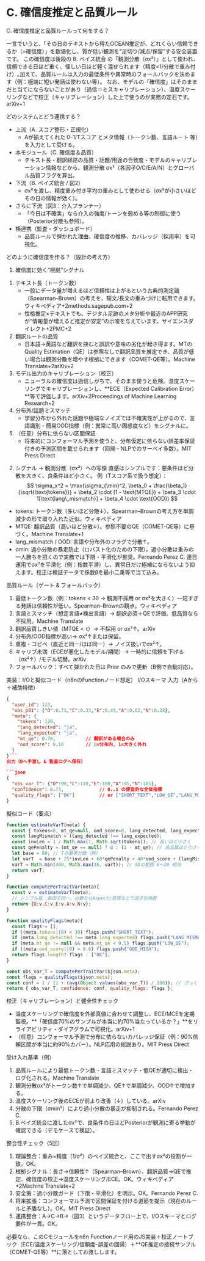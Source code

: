 # C. 確信度推定と品質ルール 

C. 確信度推定と品質ルールって何をする？

一言でいうと、「その日のテキストから得たOCEAN推定が、どれくらい信頼できるか（=確信度）」を数値化し、質が低い観測を“足切り/減点/保留”する安全装置です。 この確信度は後段の B. ベイズ統合 の「観測分散（σx²）」として使われ、信頼できる日ほど重く、怪しい日ほど軽く混ぜられます（精度=1/分散で重み付け）｡加えて、品質ルールは入力の最低条件や異常時のフォールバックを決めます（例：極端に短い発話は使わない等）。
なお、モデルの「確信度」はそのままだと当てにならないことがあり（過信＝ミスキャリブレーション）、温度スケーリングなどで校正（キャリブレーション）した上で使うのが実務の定石です。arXiv+1

どのシステムとどう連携する？
* 上流（A. スコア整形・正規化）
    * Aが揃えてくれた 0–1/Tスコア とメタ情報（トークン数、言語ルート 等）を入力として受ける。
* 本モジュール（C. 確信度＆品質）
    * テキスト長・翻訳経路の品質・話題/用途の合致度・モデルのキャリブレーション情報などから、観測分散 σx²（各因子O/C/E/A/N）とグローバル品質フラグを算出。
* 下流（B. ベイズ統合 / 図2）
    * σx²を渡し、精度重み付き平均の重みとして使わせる（σx²が小さいほどその日の情報が効く）。
* さらに下流（図3：介入プランナー）
    * 「今日は不確実」なら介入の強度/トーンを弱める等の制御に使う（Posterior分散も参照）。
* 横連携（監査・ダッシュボード）
    * 品質ルールで弾かれた理由、確信度の推移、カバレッジ（採用率）を可視化。

どのように確信度を作る？（設計の考え方）
1) 確信度に効く“根拠”シグナル
1. テキスト長（トークン数）
    * 一般にデータ量が増えるほど信頼性は上がるという古典的測定論（Spearman–Brown）の考えを、短文/長文の重みづけに転用できます。ウィキペディア+2methods.sagepub.com+2
    * 性格推定×テキストでも、デジタル足跡のメタ分析や最近のAPP研究が“情報量が増えると推定が安定”の示唆を与えています。サイエンスダイレクト+2PMC+2
2. 翻訳ルートの品質
    * 日本語→英語など翻訳を挟むと誤訳や意味の劣化が起き得ます。MTのQuality Estimation（QE）は参照なしで翻訳品質を推定でき、品質が低い場合は観測分散を増やす根拠にできます（COMET-QE等）。Machine Translate+2arXiv+2
3. モデル出力のキャリブレーション（校正）
    * ニューラルの確信度は過信しがちで、そのまま使うと危険。温度スケーリングでキャリブレーションし、**ECE（Expected Calibration Error）**等で評価します。arXiv+2Proceedings of Machine Learning Research+2
4. 分布外/話題ミスマッチ
    * 学習分布から外れた話題や極端なノイズでは不確実性が上がるので、言語識別・簡易OOD指標（例：異常に高い困惑度など）をシグナルに。
5. （任意）分布に依らない区間保証
    * 将来的にコンフォーマル予測を使うと、分布仮定に依らない誤差率保証付きの予測区間を載せられます（回帰・NLPでのサーベイ多数）。MIT Press Direct
2) シグナル → 観測分散（σx²）への写像
直感はシンプルです：悪条件ほど分散を大きく、良条件ほど小さく。 例（Tスコア系で扱う想定）：
$$
\sigma_x^2 = \max(\sigma_{\min}^2, \beta_0 + \frac{\beta_1}{\sqrt{\text{tokens}}} + \beta_2 \cdot (1 - \text{MTQE}) + \beta_3 \cdot 1[\text{lang\_mismatch}] + \beta_4 \cdot \text{OOD})
$$
* tokens: トークン数（多いほど分散↓）。Spearman–Brownの考え方を単調減少の形で取り入れた近似。ウィキペディア
* MTQE: 翻訳品質（高いほど分散↓）。参照不要のQE（COMET-QE等）に基づく。Machine Translate+1
* lang_mismatch / OOD: 言語や分布外のフラグで分散↑。
* σmin: 過小分散の暴走防止（ロバスト化のための下限）。過小分散は重みの一人勝ちを招くので実務では下限・平滑化が推奨。Fernando Perez C.
連日運用でσx²を平滑化（例：指数平滑）し、異常日だけ極端にならないよう抑えます。校正は検証データで係数βを最小二乗等で当て込み。

品質ルール（ゲート & フォールバック）
1. 最低トークン数（例：tokens < 30 → 観測不採用 or σx²を大きく）—短すぎる発話は信頼性が低い。Spearman–Brownの観点。ウィキペディア
2. 言語ミスマッチ（想定言語≠検出言語）→ 翻訳必須＋QEで評価、低品質なら不採用。Machine Translate
3. 翻訳品質しきい値（MTQE < τ）→ 不採用 or σx²↑。arXiv
4. 分布外/OOD指標が高い→ σx²↑または保留。
5. 重複・コピペ（直近と同一/ほぼ同一）→ ノイズ扱いでσx²↑。
6. キャリブ未満（ECEが悪化したモデル/期間）→ 一時的に信頼を下げる（σx²↑）/モデル切替。arXiv
7. フォールバック：すべて弾かれた日は Prior のみで更新（B側で自動対応）。

実装：I/Oと擬似コード（n8nのFunctionノード想定）
I/Oスキーマ
入力（Aから＋補助特徴）

```json
{
  "user_id": 123,
  "obs_p01": {"O":0.71,"C":0.33,"E":0.49,"A":0.62,"N":0.28},
  "meta": {
    "tokens": 120,
    "lang_detected": "ja",
    "lang_expected": "ja",
    "mt_qe": 0.78,           // 翻訳がある場合のみ
    "ood_score": 0.10        // 0=分布内, 1=大きく外れ
  }
}```
出力（Bへ手渡し & 監査ログへ保存）

```json
{
  "obs_var_T": {"O":90,"C":110,"E":100,"A":95,"N":105},
  "confidence": 0.73,             // 0..1 の便宜的な全体指標
  "quality_flags": ["OK"]         // or ["SHORT_TEXT","LOW_QE","LANG_MISMATCH"]
}
```
擬似コード（要点）

```js
function estimateVarT(meta) {
  const { tokens=0, mt_qe=null, ood_score=0, lang_detected, lang_expected } = meta;
  const langMismatch = (lang_detected !== lang_expected);
  const invLen = 1 / Math.max(1, Math.sqrt(tokens)); // 長いほど小さく
  const qePenalty = (mt_qe == null) ? 0 : (1 - mt_qe); // 高品質ほど小さく
  let base = 80; // Tの基準分散（例）
  let varT  = base + 25*invLen + 60*qePenalty + 40*ood_score + (langMismatch?40:0);
  varT = Math.min(400, Math.max(36, varT)); // SDの範囲 6〜20 相当
  return varT;
}

function computePerTraitVar(meta){
  const v = estimateVarT(meta);
  // シンプル版：各因子同一。必要ならAspect/感情などで因子別係数
  return {O:v,C:v,E:v,A:v,N:v};
}

function qualityFlags(meta){
  const flags = [];
  if ((meta.tokens||0) < 30) flags.push("SHORT_TEXT");
  if (meta.lang_detected !== meta.lang_expected) flags.push("LANG_MISMATCH");
  if (meta.mt_qe != null && meta.mt_qe < 0.5) flags.push("LOW_QE");
  if ((meta.ood_score||0) > 0.6) flags.push("OOD_HIGH");
  return flags.length? flags : ["OK"];
}

const obs_var_T = computePerTraitVar($json.meta);
const flags = qualityFlags($json.meta);
const conf = 1 / (1 + (avg(Object.values(obs_var_T)) / 100)); // ざっくり指標
return { obs_var_T, confidence: conf, quality_flags: flags };
```

校正（キャリブレーション）と健全性チェック
* 温度スケーリングで確信度を外部真値に合わせて調整し、ECE/MCEを定期監視。**「確信度70%のサンプルが本当に約70%当たっているか？」**をリライアビリティ・ダイアグラムで可視化。arXiv+1
* （任意）コンフォーマル予測で分布に依らないカバレッジ保証（例：90%信頼区間が本当に約90%カバー）。NLP応用の総説あり。MIT Press Direct

受け入れ基準（例）
1. 品質ルールにより最低トークン数・言語ミスマッチ・低QEが適切に検出・ログ化される。Machine Translate
2. 観測分散σx²がトークン数↑で単調減少、QE↑で単調減少、OOD↑で増加する。
3. 温度スケーリング後のECEが前より改善（↓）している。arXiv
4. 分散の下限（σmin²）により過小分散の暴走が抑制される。Fernando Perez C.
5. B.ベイズ統合に渡したσx²で、良条件の日ほどPosteriorが観測に寄る挙動が確認できる（デモケースで検証）。

整合性チェック（5回）
1. 理論整合：重み=精度（1/σ²）のベイズ統合と、ここで出すσx²の役割が一致。OK。
2. 根拠シグナル：長さ→信頼性↑（Spearman–Brown）、翻訳品質→QEで推定、確信度の校正→温度スケーリング/ECE。OK。ウィキペディア+2Machine Translate+2
3. 安全策：過小分散ガード（下限・平滑化）を明示。OK。Fernando Perez C.
4. 将来拡張：コンフォーマル予測で区間保証を付ける道筋を提示（現在のルールと矛盾なし）。OK。MIT Press Direct
5. 連携整合：A→C→B→（図3）というデータフロー上で、I/Oスキーマとログ要件が一貫。OK。

必要なら、このCモジュールをn8n Functionノード用のJS実装＋校正ノートブック（ECE/温度スケーリング/信頼度–誤差の回帰）＋**QE推定の接続サンプル（COMET-QE等）**に落としてお渡しします。

